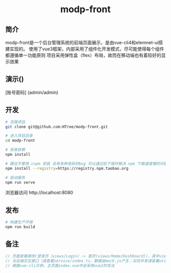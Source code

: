 <h1 align="center">modp-front</h1>

## 简介
modp-front是一个后台管理系统的前端页面展示，是由vue-cli4和elemnet-ui搭建实现的。
使用了vue3框架，内部采用了组件化开发模式，尽可能使得每个组件都遵循单一功能原则
项目采用弹性盒（flex）布局，故而在移动端也有着较好的显示效果

## 演示()
[账号密码]
(admin/admin)


## 开发
```bash
# 克隆项目
git clone git@github.com:HTree/modp-front.git

# 进入项目目录
cd modp-front

# 安装依赖
npm install

# 建议不要用 cnpm 安装 会有各种诡异的bug 可以通过如下操作解决 npm 下载速度慢的问题
npm install --registry=https://registry.npm.taobao.org

# 启动服务
npm run serve
```

浏览器访问 http://localhost:8080

## 发布

```bash
# 构建生产环境
npm run build
```  
## 备注

```javascript
// 页面查看顺序(登录页（views/Login）-> 首页(views/Home/Dashboard))，其中views/Home为其他页面的公共引用部分
// 与后端交互接口（请查看service/index.ts，数据由mock.js产生；实际开发请查看util/request.ts）
// 根据vue-cli示例，主页面index.vue中会采用vue2的写法
```
